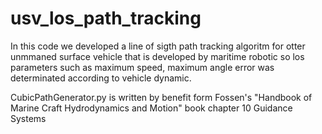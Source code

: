 # usv_los_path_tracking

In this code we developed a line of sigth path tracking algoritm for otter unmmaned surface vehicle that is developed by maritime robotic so los parameters such as maximum speed, maximum angle error was determinated according to vehicle dynamic.


CubicPathGenerator.py is written by benefit form Fossen's "Handbook of Marine Craft Hydrodynamics and Motion" book chapter 10 Guidance Systems
